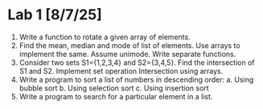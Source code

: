 # Lab 1 [8/7/25]

1. Write a function to rotate a given array of elements.
2. Find the mean, median and mode of list of elements. Use arrays to implement the same. Assume unimode. Write separate functions.
3. Consider two sets S1={1,2,3,4} and S2={3,4,5}. Find the intersection of S1 and S2. Implement set operation Intersection using arrays.
4. Write a program to sort a list of numbers in descending order:
	a. Using bubble sort
	b. Using selection sort
	c. Using insertion sort
5. Write a program to search for a particular element in a list.
